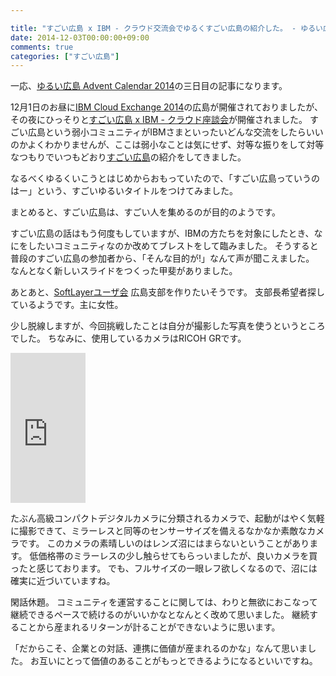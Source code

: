```yaml
---

title: "すごい広島 x IBM - クラウド交流会でゆるくすごい広島の紹介した。 - ゆるい広島 Advent Calendar 2014"
date: 2014-12-03T00:00:00+09:00
comments: true
categories: ["すごい広島"]
---
```


一応、[ゆるい広島 Advent Calendar 2014](http://www.adventar.org/calendars/334)の三日目の記事になります。

12月1日のお昼に[IBM Cloud Exchange 2014](http://ibm-seminar.jp/cloudexchange/)の広島が開催されておりましたが、その夜にひっそりと[すごい広島 x IBM - クラウド座談会](https://www.facebook.com/events/741892012568562/)が開催されました。
すごい広島という弱小コミュニティがIBMさまといったいどんな交流をしたらいいのかよくわかりませんが、ここは弱小なことは気にせず、対等な振りをして対等なつもりでいつもどおり[すごい広島](http://great-h.github.io/)の紹介をしてきました。

<script async class="speakerdeck-embed" data-id="f251d8205b9b0132e0851646a38ce118" data-ratio="1.33333333333333" src="//speakerdeck.com/assets/embed.js"></script>

なるべくゆるくいこうとはじめからおもっていたので、「すごい広島っていうのはー」という、すごいゆるいタイトルをつけてみました。

まとめると、すごい広島は、すごい人を集めるのが目的のようです。

すごい広島の話はもう何度もしていますが、IBMの方たちを対象にしたとき、なにをしたいコミュニティなのか改めてブレストをして臨みました。
そうすると普段のすごい広島の参加者から、「そんな目的が!」なんて声が聞こえました。
なんとなく新しいスライドをつくった甲斐がありました。

あとあと、[SoftLayerユーザ会](http://jslug.jp/) 広島支部を作りたいそうです。
支部長希望者探しているようです。主に女性。

少し脱線しますが、今回挑戦したことは自分が撮影した写真を使うというところでした。
ちなみに、使用しているカメラはRICOH GRです。

<iframe src="http://rcm-fe.amazon-adsystem.com/e/cm?lt1=_blank&bc1=000000&IS2=1&bg1=FFFFFF&fc1=000000&lc1=0000FF&t=eiel-22&o=9&p=8&l=as4&m=amazon&f=ifr&ref=ss_til&asins=B00CE2V2VI" style="width:120px;height:240px;" scrolling="no" marginwidth="0" marginheight="0" frameborder="0"></iframe>

たぶん高級コンパクトデジタルカメラに分類されるカメラで、起動がはやく気軽に撮影できて、ミラーレスと同等のセンサーサイズを備えるなかなか素敵なカメラです。
このカメラの素晴しいのはレンズ沼にはまらないということがあります。
低価格帯のミラーレスの少し触らせてもらっいましたが、良いカメラを買ったと感じております。
でも、フルサイズの一眼レフ欲しくなるので、沼には確実に近づいていますね。

閑話休題。
コミュニティを運営することに関しては、わりと無欲におこなって継続できるペースで続けるのがいいかなとなんとく改めて思いました。
継続することから産まれるリターンが計ることができないように思います。

「だからこそ、企業との対話、連携に価値が産まれるのかな」なんて思いました。
お互いにとって価値のあることがもっとできるようになるといいですね。

